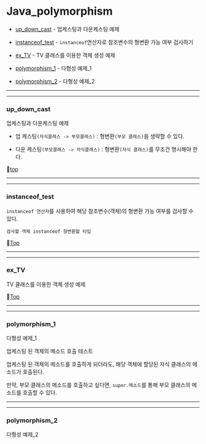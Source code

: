 # Java_polymorphism

* [up_down_cast](#up_down_cast) - 업케스팅과 다운케스팅 예제


* [instanceof_test](#instanceof_test) - ``instanceof``연산자로 참조변수의 형변환 가능 여부 검사하기


* [ex_TV](#ex_tv) - TV 클래스를 이용한 객체 생성 예제


* [polymorphism_1](#polymorphism_1) - 다형성 예제_1


* [polymorphism_2](#polymorphism_2) - 다형성 예제_2

---
---

### up_down_cast

업케스팅과 다운케스팅 예제

* 업 케스팅``(자식클래스 -> 부모클래스)`` : 형변환``(부모 클래스)``을 생략할 수 있다.

* 다운 케스팅``(부모클래스 -> 자식클래스)`` : 형변환``(자식 클래스)``를 무조건 명시해야 한다.

:camel:[top](#java_polymorphism)

---
---

### instanceof_test

``instanceof 연산자``를 사용하여 해당 참조변수(객체)의 형변환 가능 여부를 검사할 수 있다.

``검사할 객체 instanceof 형변환할 타입``

:camel:[Top](#java_polymorphism)

---
---

### ex_TV

TV 클래스를 이용한 객체 생성 예제

:camel:[Top](#java_polymorphism)

---
---

### polymorphism_1

다형성 예제_1

업케스팅 된 객체의 메소드 호출 테스트

업케스팅 된 객체의 메소드를 호출하게 되더라도, 해당 객체에 할당된 자식 클래스의 메소드가 호출된다.

만약, 부모 클래스의 메소드를 호출하고 싶다면, ``super.메소드``를 통해 부모 클래스의 메소드를 호출할 수 있다.

---
---

### polymorphism_2

다형성 예제_2